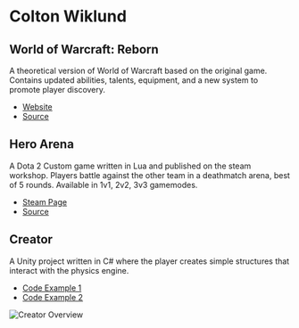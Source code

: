 # Colton Wiklund

## World of Warcraft: Reborn
A theoretical version of World of Warcraft based on the original game. Contains updated abilities, talents, equipment, and a new system to promote player discovery.

- [Website](https://www.worldofwarcraftreborn.com)
- [Source](docs/CONTRIBUTING.md)

## Hero Arena
A Dota 2 Custom game written in Lua and published on the steam workshop. Players battle against the other team in a deathmatch arena, best of 5 rounds. Available in 1v1, 2v2, 3v3 gamemodes.

- [Steam Page](https://steamcommunity.com/sharedfiles/filedetails/?id=821151547&searchtext=dota+2+arena+1v1)
- [Source](docs/CONTRIBUTING.md)

## Creator
A Unity project written in C# where the player creates simple structures that interact with the physics engine.

- [Code Example 1](creator/FrameSegment.cs)
- [Code Example 2](creator/FrameJoiner.cs)

![Creator Overview]()
